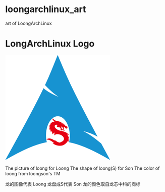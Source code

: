 # loongarchlinux_art
art of LoongArchLinux

# LongArchLinux Logo
![loongarch_logo.svg](loongarch_logo.svg)

The picture of loong for Loong
The shape of loong(S) for Son
The color of loong from loongson's TM

龙的图像代表 Loong
龙盘成S代表 Son
龙的颜色取自龙芯中科的商标
